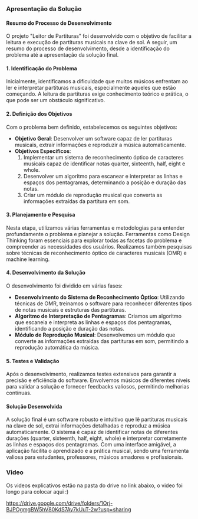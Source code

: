 ### Apresentação da Solução

#### Resumo do Processo de Desenvolvimento

O projeto "Leitor de Partituras" foi desenvolvido com o objetivo de facilitar a leitura e execução de partituras musicais na clave de sol. A seguir, um resumo do processo de desenvolvimento, desde a identificação do problema até a apresentação da solução final.

#### 1. Identificação do Problema

Inicialmente, identificamos a dificuldade que muitos músicos enfrentam ao ler e interpretar partituras musicais, especialmente aqueles que estão começando. A leitura de partituras exige conhecimento teórico e prática, o que pode ser um obstáculo significativo.

#### 2. Definição dos Objetivos

Com o problema bem definido, estabelecemos os seguintes objetivos:
- **Objetivo Geral**: Desenvolver um software capaz de ler partituras musicais, extrair informações e reproduzir a música automaticamente.
- **Objetivos Específicos**:
  1. Implementar um sistema de reconhecimento óptico de caracteres musicais capaz de identificar notas quarter, sixteenth, half, eight e whole.
  2. Desenvolver um algoritmo para escanear e interpretar as linhas e espaços dos pentagramas, determinando a posição e duração das notas.
  3. Criar um módulo de reprodução musical que converta as informações extraídas da partitura em som.

#### 3. Planejamento e Pesquisa

Nesta etapa, utilizamos várias ferramentas e metodologias para entender profundamente o problema e planejar a solução. Ferramentas como Design Thinking foram essenciais para explorar todas as facetas do problema e compreender as necessidades dos usuários. Realizamos também pesquisas sobre técnicas de reconhecimento óptico de caracteres musicais (OMR) e machine learning.

#### 4. Desenvolvimento da Solução

O desenvolvimento foi dividido em várias fases:

- **Desenvolvimento do Sistema de Reconhecimento Óptico**: Utilizando técnicas de OMR, treinamos o software para reconhecer diferentes tipos de notas musicais e estruturas das partituras.
- **Algoritmo de Interpretação de Pentagramas**: Criamos um algoritmo que escaneia e interpreta as linhas e espaços dos pentagramas, identificando a posição e duração das notas.
- **Módulo de Reprodução Musical**: Desenvolvemos um módulo que converte as informações extraídas das partituras em som, permitindo a reprodução automática da música.

#### 5. Testes e Validação

Após o desenvolvimento, realizamos testes extensivos para garantir a precisão e eficiência do software. Envolvemos músicos de diferentes níveis para validar a solução e fornecer feedbacks valiosos, permitindo melhorias contínuas.

#### Solução Desenvolvida

A solução final é um software robusto e intuitivo que lê partituras musicais na clave de sol, extrai informações detalhadas e reproduz a música automaticamente. O sistema é capaz de identificar notas de diferentes durações (quarter, sixteenth, half, eight, whole) e interpretar corretamente as linhas e espaços dos pentagramas. Com uma interface amigável, a aplicação facilita o aprendizado e a prática musical, sendo uma ferramenta valiosa para estudantes, professores, músicos amadores e profissionais.


### Video

Os videos explicativos estão na pasta do drive no link abaixo, o video foi longo para colocar aqui :)

https://drive.google.com/drive/folders/1Orj-BJPOgmgBW5hV80KdS7Ay7kUuT-2w?usp=sharing
